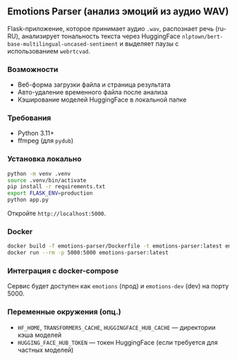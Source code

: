 ## Emotions Parser (анализ эмоций из аудио WAV)

Flask-приложение, которое принимает аудио `.wav`, распознает речь (ru-RU), анализирует тональность текста через HuggingFace `nlptown/bert-base-multilingual-uncased-sentiment` и выделяет паузы с использованием `webrtcvad`.

### Возможности
- Веб-форма загрузки файла и страница результата
- Авто-удаление временного файла после анализа
- Кэширование моделей HuggingFace в локальной папке

### Требования
- Python 3.11+
- ffmpeg (для `pydub`)

### Установка локально
```bash
python -m venv .venv
source .venv/bin/activate
pip install -r requirements.txt
export FLASK_ENV=production
python app.py
```

Откройте `http://localhost:5000`.

### Docker
```bash
docker build -f emotions-parser/Dockerfile -t emotions-parser:latest emotions-parser
docker run --rm -p 5000:5000 emotions-parser:latest
```

### Интеграция с docker-compose
Сервис будет доступен как `emotions` (прод) и `emotions-dev` (dev) на порту 5000.

### Переменные окружения (опц.)
- `HF_HOME`, `TRANSFORMERS_CACHE`, `HUGGINGFACE_HUB_CACHE` — директории кэша моделей
- `HUGGING_FACE_HUB_TOKEN` — токен HuggingFace (если требуется для частных моделей)

